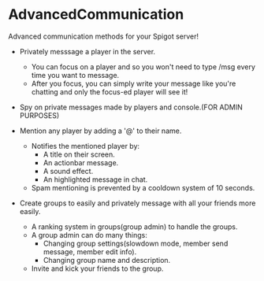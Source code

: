 # AdvancedCommunication
Advanced communication methods for your Spigot server!

* Privately messsage a player in the server.
  * You can focus on a player and so you won't need to type /msg <player> every time you want to message.
  * After you focus, you can simply write your message like you're chatting and only the focus-ed player will see it!
   
* Spy on private messages made by players and console.(FOR ADMIN PURPOSES)
   
* Mention any player by adding a '@' to their name.
  * Notifies the mentioned player by:
    * A title on their screen.
    * An actionbar message.
    * A sound effect.
    * An highlighted message in chat.
  * Spam mentioning is prevented by a cooldown system of 10 seconds.

* Create groups to easily and privately message with all your friends more easily.
  * A ranking system in groups(group admin) to handle the groups.
  * A group admin can do many things:
    * Changing group settings(slowdown mode, member send message, member edit info).
    * Changing group name and description.
  * Invite and kick your friends to the group.
